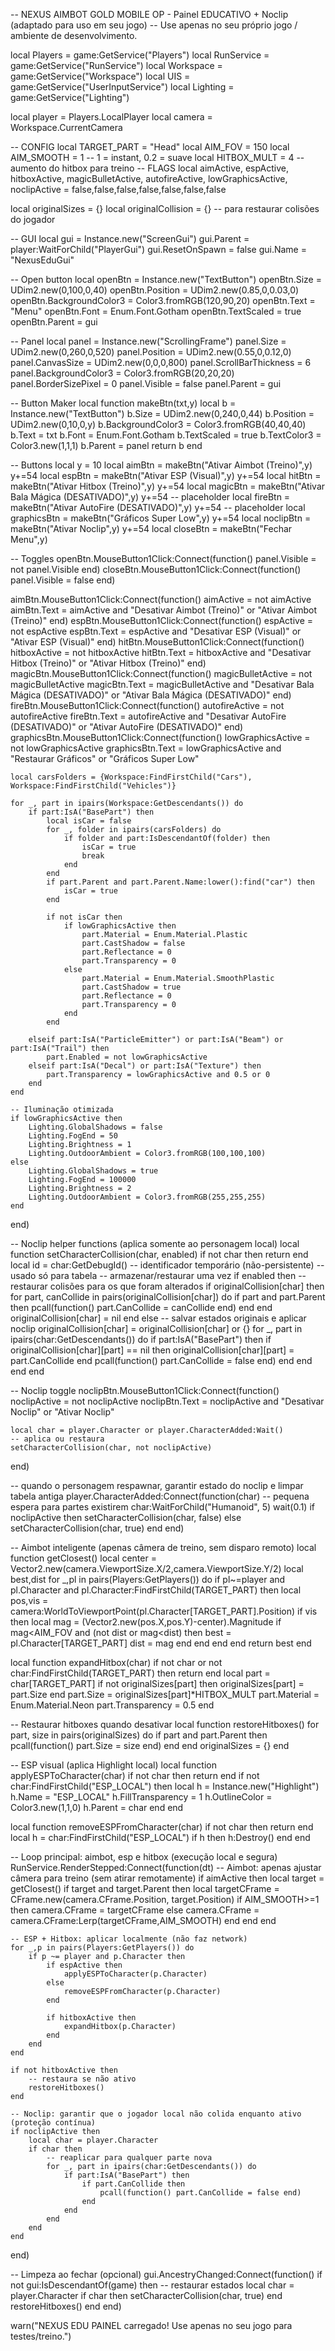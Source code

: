 -- NEXUS AIMBOT GOLD MOBILE OP - Painel EDUCATIVO + Noclip (adaptado para uso em seu jogo)
-- Use apenas no seu próprio jogo / ambiente de desenvolvimento.

local Players = game:GetService("Players")
local RunService = game:GetService("RunService")
local Workspace = game:GetService("Workspace")
local UIS = game:GetService("UserInputService")
local Lighting = game:GetService("Lighting")

local player = Players.LocalPlayer
local camera = Workspace.CurrentCamera

-- CONFIG
local TARGET_PART = "Head"
local AIM_FOV = 150
local AIM_SMOOTH = 1 -- 1 = instant, 0.2 = suave
local HITBOX_MULT = 4 -- aumento do hitbox para treino
-- FLAGS
local aimActive, espActive, hitboxActive, magicBulletActive, autofireActive, lowGraphicsActive, noclipActive = false,false,false,false,false,false,false

local originalSizes = {}
local originalCollision = {} -- para restaurar colisões do jogador

-- GUI
local gui = Instance.new("ScreenGui")
gui.Parent = player:WaitForChild("PlayerGui")
gui.ResetOnSpawn = false
gui.Name = "NexusEduGui"

-- Open button
local openBtn = Instance.new("TextButton")
openBtn.Size = UDim2.new(0,100,0,40)
openBtn.Position = UDim2.new(0.85,0,0.03,0)
openBtn.BackgroundColor3 = Color3.fromRGB(120,90,20)
openBtn.Text = "Menu"
openBtn.Font = Enum.Font.Gotham
openBtn.TextScaled = true
openBtn.Parent = gui

-- Panel
local panel = Instance.new("ScrollingFrame")
panel.Size = UDim2.new(0,260,0,520)
panel.Position = UDim2.new(0.55,0,0.12,0)
panel.CanvasSize = UDim2.new(0,0,0,800)
panel.ScrollBarThickness = 6
panel.BackgroundColor3 = Color3.fromRGB(20,20,20)
panel.BorderSizePixel = 0
panel.Visible = false
panel.Parent = gui

-- Button Maker
local function makeBtn(txt,y)
    local b = Instance.new("TextButton")
    b.Size = UDim2.new(0,240,0,44)
    b.Position = UDim2.new(0,10,0,y)
    b.BackgroundColor3 = Color3.fromRGB(40,40,40)
    b.Text = txt
    b.Font = Enum.Font.Gotham
    b.TextScaled = true
    b.TextColor3 = Color3.new(1,1,1)
    b.Parent = panel
    return b
end

-- Buttons
local y = 10
local aimBtn = makeBtn("Ativar Aimbot (Treino)",y) y+=54
local espBtn = makeBtn("Ativar ESP (Visual)",y) y+=54
local hitBtn = makeBtn("Ativar Hitbox (Treino)",y) y+=54
local magicBtn = makeBtn("Ativar Bala Mágica (DESATIVADO)",y) y+=54 -- placeholder
local fireBtn = makeBtn("Ativar AutoFire (DESATIVADO)",y) y+=54 -- placeholder
local graphicsBtn = makeBtn("Gráficos Super Low",y) y+=54
local noclipBtn = makeBtn("Ativar Noclip",y) y+=54
local closeBtn = makeBtn("Fechar Menu",y)

-- Toggles
openBtn.MouseButton1Click:Connect(function() panel.Visible = not panel.Visible end)
closeBtn.MouseButton1Click:Connect(function() panel.Visible = false end)

aimBtn.MouseButton1Click:Connect(function()
    aimActive = not aimActive
    aimBtn.Text = aimActive and "Desativar Aimbot (Treino)" or "Ativar Aimbot (Treino)"
end)
espBtn.MouseButton1Click:Connect(function()
    espActive = not espActive
    espBtn.Text = espActive and "Desativar ESP (Visual)" or "Ativar ESP (Visual)"
end)
hitBtn.MouseButton1Click:Connect(function()
    hitboxActive = not hitboxActive
    hitBtn.Text = hitboxActive and "Desativar Hitbox (Treino)" or "Ativar Hitbox (Treino)"
end)
magicBtn.MouseButton1Click:Connect(function()
    magicBulletActive = not magicBulletActive
    magicBtn.Text = magicBulletActive and "Desativar Bala Mágica (DESATIVADO)" or "Ativar Bala Mágica (DESATIVADO)"
end)
fireBtn.MouseButton1Click:Connect(function()
    autofireActive = not autofireActive
    fireBtn.Text = autofireActive and "Desativar AutoFire (DESATIVADO)" or "Ativar AutoFire (DESATIVADO)"
end)
graphicsBtn.MouseButton1Click:Connect(function()
    lowGraphicsActive = not lowGraphicsActive
    graphicsBtn.Text = lowGraphicsActive and "Restaurar Gráficos" or "Gráficos Super Low"

    local carsFolders = {Workspace:FindFirstChild("Cars"), Workspace:FindFirstChild("Vehicles")}

    for _, part in ipairs(Workspace:GetDescendants()) do
        if part:IsA("BasePart") then
            local isCar = false
            for _, folder in ipairs(carsFolders) do
                if folder and part:IsDescendantOf(folder) then
                    isCar = true
                    break
                end
            end
            if part.Parent and part.Parent.Name:lower():find("car") then
                isCar = true
            end

            if not isCar then
                if lowGraphicsActive then
                    part.Material = Enum.Material.Plastic
                    part.CastShadow = false
                    part.Reflectance = 0
                    part.Transparency = 0
                else
                    part.Material = Enum.Material.SmoothPlastic
                    part.CastShadow = true
                    part.Reflectance = 0
                    part.Transparency = 0
                end
            end

        elseif part:IsA("ParticleEmitter") or part:IsA("Beam") or part:IsA("Trail") then
            part.Enabled = not lowGraphicsActive
        elseif part:IsA("Decal") or part:IsA("Texture") then
            part.Transparency = lowGraphicsActive and 0.5 or 0
        end
    end

    -- Iluminação otimizada
    if lowGraphicsActive then
        Lighting.GlobalShadows = false
        Lighting.FogEnd = 50
        Lighting.Brightness = 1
        Lighting.OutdoorAmbient = Color3.fromRGB(100,100,100)
    else
        Lighting.GlobalShadows = true
        Lighting.FogEnd = 100000
        Lighting.Brightness = 2
        Lighting.OutdoorAmbient = Color3.fromRGB(255,255,255)
    end
end)

-- Noclip helper functions (aplica somente ao personagem local)
local function setCharacterCollision(char, enabled)
    if not char then return end
    local id = char:GetDebugId() -- identificador temporário (não-persistente) -- usado só para tabela
    -- armazenar/restaurar uma vez
    if enabled then
        -- restaurar colisões para os que foram alterados
        if originalCollision[char] then
            for part, canCollide in pairs(originalCollision[char]) do
                if part and part.Parent then
                    pcall(function() part.CanCollide = canCollide end)
                end
            end
            originalCollision[char] = nil
        end
    else
        -- salvar estados originais e aplicar noclip
        originalCollision[char] = originalCollision[char] or {}
        for _, part in ipairs(char:GetDescendants()) do
            if part:IsA("BasePart") then
                if originalCollision[char][part] == nil then
                    originalCollision[char][part] = part.CanCollide
                end
                pcall(function() part.CanCollide = false end)
            end
        end
    end
end

-- Noclip toggle
noclipBtn.MouseButton1Click:Connect(function()
    noclipActive = not noclipActive
    noclipBtn.Text = noclipActive and "Desativar Noclip" or "Ativar Noclip"

    local char = player.Character or player.CharacterAdded:Wait()
    -- aplica ou restaura
    setCharacterCollision(char, not noclipActive)
end)

-- quando o personagem respawnar, garantir estado do noclip e limpar tabela antiga
player.CharacterAdded:Connect(function(char)
    -- pequena espera para partes existirem
    char:WaitForChild("Humanoid", 5)
    wait(0.1)
    if noclipActive then
        setCharacterCollision(char, false)
    else
        setCharacterCollision(char, true)
    end
end)

-- Aimbot inteligente (apenas câmera de treino, sem disparo remoto)
local function getClosest()
    local center = Vector2.new(camera.ViewportSize.X/2,camera.ViewportSize.Y/2)
    local best,dist
    for _,pl in pairs(Players:GetPlayers()) do
        if pl~=player and pl.Character and pl.Character:FindFirstChild(TARGET_PART) then
            local pos,vis = camera:WorldToViewportPoint(pl.Character[TARGET_PART].Position)
            if vis then
                local mag = (Vector2.new(pos.X,pos.Y)-center).Magnitude
                if mag<AIM_FOV and (not dist or mag<dist) then
                    best = pl.Character[TARGET_PART]
                    dist = mag
                end
            end
        end
    end
    return best
end

local function expandHitbox(char)
    if not char or not char:FindFirstChild(TARGET_PART) then return end
    local part = char[TARGET_PART]
    if not originalSizes[part] then originalSizes[part] = part.Size end
    part.Size = originalSizes[part]*HITBOX_MULT
    part.Material = Enum.Material.Neon
    part.Transparency = 0.5
end

-- Restaurar hitboxes quando desativar
local function restoreHitboxes()
    for part, size in pairs(originalSizes) do
        if part and part.Parent then
            pcall(function() part.Size = size end)
        end
    end
    originalSizes = {}
end

-- ESP visual (aplica Highlight local)
local function applyESPToCharacter(char)
    if not char then return end
    if not char:FindFirstChild("ESP_LOCAL") then
        local h = Instance.new("Highlight")
        h.Name = "ESP_LOCAL"
        h.FillTransparency = 1
        h.OutlineColor = Color3.new(1,1,0)
        h.Parent = char
    end
end

local function removeESPFromCharacter(char)
    if not char then return end
    local h = char:FindFirstChild("ESP_LOCAL")
    if h then h:Destroy() end
end

-- Loop principal: aimbot, esp e hitbox (execução local e segura)
RunService.RenderStepped:Connect(function(dt)
    -- Aimbot: apenas ajustar câmera para treino (sem atirar remotamente)
    if aimActive then
        local target = getClosest()
        if target and target.Parent then
            local targetCFrame = CFrame.new(camera.CFrame.Position, target.Position)
            if AIM_SMOOTH>=1 then
                camera.CFrame = targetCFrame
            else
                camera.CFrame = camera.CFrame:Lerp(targetCFrame,AIM_SMOOTH)
            end
        end
    end

    -- ESP + Hitbox: aplicar localmente (não faz network)
    for _,p in pairs(Players:GetPlayers()) do
        if p ~= player and p.Character then
            if espActive then
                applyESPToCharacter(p.Character)
            else
                removeESPFromCharacter(p.Character)
            end

            if hitboxActive then
                expandHitbox(p.Character)
            end
        end
    end

    if not hitboxActive then
        -- restaura se não ativo
        restoreHitboxes()
    end

    -- Noclip: garantir que o jogador local não colida enquanto ativo (proteção contínua)
    if noclipActive then
        local char = player.Character
        if char then
            -- reaplicar para qualquer parte nova
            for _, part in ipairs(char:GetDescendants()) do
                if part:IsA("BasePart") then
                    if part.CanCollide then
                        pcall(function() part.CanCollide = false end)
                    end
                end
            end
        end
    end
end)

-- Limpeza ao fechar (opcional)
gui.AncestryChanged:Connect(function()
    if not gui:IsDescendantOf(game) then
        -- restaurar estados
        local char = player.Character
        if char then setCharacterCollision(char, true) end
        restoreHitboxes()
    end
end)

warn("NEXUS EDU PAINEL carregado! Use apenas no seu jogo para testes/treino.")
